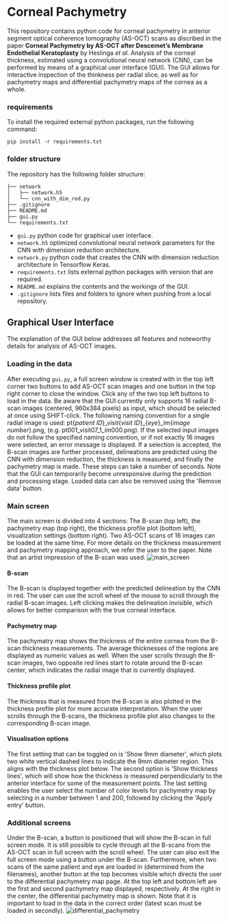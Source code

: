 # Corneal Pachymetry
This repository contains python code for corneal pachymetry in anterior segment optical coherence tomography (AS-OCT) scans as discribed in the paper **Corneal Pachymetry by AS-OCT after Descemet’s Membrane Endothelial Keratoplasty** by Heslinga *et al.* Analysis of the corneal thickness, estimated using a convolutional neural network (CNN), can be performed by means of a graphical user interface (GUI). The GUI allows for interactive inspection of the thinkness per radial slice, as well as for pachymetry maps and differential pachymetry maps of the cornea as a whole.  

### requirements
To install the required external python packages, run the following command:
```
pip install -r requirements.txt
```

### folder structure
The repository has the following folder structure:
  
    ├── network 
    │   ├── network.h5 
    │   └── cnn_with_dim_red.py 
    ├── .gitignore 
    ├── README.md 
    ├── gui.py 
    └── requirements.txt  

- ```gui.py``` python code for graphical user interface.
- ```network.h5``` optimized convolutional neural network parameters for the CNN with dimension reduction architecture.
- ```network.py``` python code that creates the CNN with dimension reduction architecture in Tensorflow Keras.
- ```requirements.txt``` lists external python packages with version that are required.
- ```README.md``` explains the contents and the workings of the GUI.
- ```.gitignore``` lists files and folders to ignore when pushing from a local repository.

## Graphical User Interface
The explanation of the GUI below addresses all features and noteworthy details for analysis of AS-OCT images.

### Loading in the data
After executing ```gui.py```, a full screen window is created with in the top left corner two buttons to add AS-OCT scan images and one button in the top right corner to close the window. Click any of the two top left buttons to load in the data. Be aware that the GUI currently only supports 16 radial B-scan images (centered, 960x384 pixels) as input, which should be selected at once using SHIFT-click. The following naming convention for a single radial image is used: pt{*patient ID*}\_visit{*visit ID*}\_{*eye*}\_im{*image number*}.png, (e.g. pt001_visit07\_1\_im000.png). If the selected input images do not follow the specified naming convention, or if not exactly 16 images were selected, an error message is displayed. If a selection is accepted, the B-scan images are further processed, delineations are predicted using the CNN with dimension reduction, the thickness is measured, and finally the pachymetry map is made. These steps can take a number of seconds. Note that the GUI can temporarily become unresponsive during the prediction and processing stage. Loaded data can also be removed using the 'Remove data' button.

### Main screen
The main screen is divided into 4 sections: The B-scan (top left), the pachymetry map (top right), the thickness profile plot (bottom left), visualization settings (bottom right). Two AS-OCT scans of 16 images can be loaded at the same time. For more details on the thickness measurement and pachymetry mapping approach, we refer the user to the paper. Note that an artist impression of the B-scan was used.
![main_screen](https://user-images.githubusercontent.com/54849762/115051077-b44ef800-9edc-11eb-8b08-95efaa0ccb54.png)

#### B-scan
The B-scan is displayed together with the predicted delineation by the CNN in red. The user can use the scroll wheel of the mouse to scroll through the radial B-scan images. 
Left clicking makes the delineation invisible, which allows for better comparison with the true corneal interface.

#### Pachymetry map
The pachymatry map shows the thickness of the entire cornea from the B-scan thickness measurements. The average thicknesses of the regions are displayed as numeric values as well. When the user scrolls through the B-scan images, two opposite red lines start to rotate around the B-scan center, which indicates the radial image that is currently displayed.

#### Thickness profile plot
The thickness that is measured from the B-scan is also plotted in the thickness profile plot for more accurate interpretation. 
When the user scrolls through the B-scans, the thickness profile plot also changes to the corresponding B-scan image.

#### Visualisation options
The first setting that can be toggled on is 'Show 9mm diameter', which plots two white vertical dashed lines to indicate the 9mm diameter region. This aligns with the thickness plot below. The second option is 'Show thickness lines', which will show how the thickness is measured perpendicularly to the anterior interface for some of the measurement points. The last setting enables the user select the number of color levels for pachymetry map by selecting in a number between 1 and 200, followed by clicking the 'Apply entry' button.

### Additional screens
Under the B-scan, a button is positioned that will show the B-scan in full screen mode. It is still possible to cycle through all the B-scans from the AS-OCT scan in full screen with the scroll wheel. The user can also exit the full screen mode using a button under the B-scan. Furthermore, when two scans of the same patient and eye are loaded in (determined from the filenames), another button at the top becomes visible which directs the user to the differential pachymetry map page.
At the top left and bottom left are the first and second pachymetry map displayed, respectively. At the right in the center, the differential pachymetry map is shown. Note that it is important to load in the data in the correct order (latest scan must be loaded in secondly).
![differential_pachymetry](https://user-images.githubusercontent.com/54849762/115051089-b913ac00-9edc-11eb-8f47-bd9d3129c537.png)
